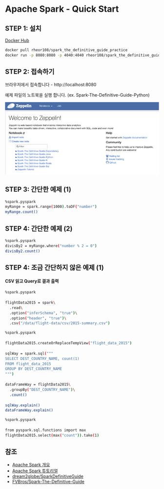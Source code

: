 # Apache Spark - Quick Start

## STEP 1: 설치

[Docker Hub](https://hub.docker.com/r/rheor108/spark_the_definitive_guide_practice/)

```bash
docker pull rheor108/spark_the_definitive_guide_practice
docker run -p 8080:8080 -p 4040:4040 rheor108/spark_the_definitive_guide_practice
```
## STEP 2: 접속하기
브라우저에서 접속합니다 - http://localhost:8080 

예제 파일의 노트북을 실행 합니다. (ex. Spark-The-Definitive-Guide-Python)

![spark%2035b1352058f34e63960d18f32a81010b/_2020-10-07__1.00.58.png](spark%2035b1352058f34e63960d18f32a81010b/_2020-10-07__1.00.58.png)

## STEP 3: 간단한 예제 (1)

```bash
%spark.pyspark
myRange = spark.range(1000).toDF("number")
myRange.count()
```
## STEP 4: 간단한 예제 (2)

```bash
%spark.pyspark
divisBy2 = myRange.where("number % 2 = 0")
divisBy2.count()
```

## STEP 4: 조금 간단하지 않은 예제 (1)
#### CSV 읽고 Query로 결과 출력

```bash
%spark.pyspark

flightData2015 = spark\
  .read\
  .option("inferSchema", "true")\
  .option("header", "true")\
  .csv("/data/flight-data/csv/2015-summary.csv")
```

```bash
%spark.pyspark

flightData2015.createOrReplaceTempView("flight_data_2015")

sqlWay = spark.sql("""
SELECT DEST_COUNTRY_NAME, count(1)
FROM flight_data_2015
GROUP BY DEST_COUNTRY_NAME
""")

dataFrameWay = flightData2015\
  .groupBy("DEST_COUNTRY_NAME")\
  .count()

sqlWay.explain()
dataFrameWay.explain()
```

```bash
%spark.pyspark

from pyspark.sql.functions import max
flightData2015.select(max("count")).take(1)
```

## 참조
* [Apache Spark 개요](https://youtu.be/vKee4qOuRmk)
* [Apache Spark 튜토리얼](https://youtu.be/Q8LsnDsy--c)
* [dream2globe/SparkDefinitiveGuide](https://github.com/dream2globe/SparkDefinitiveGuide)
* [FVBros/Spark-The-Definitive-Guide](https://github.com/FVBros/Spark-The-Definitive-Guide/tree/a1f81d09687c227c1401f11d5e7ef1a49651a6f9)

